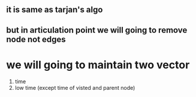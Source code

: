 ## it is same as tarjan's algo 

## but in articulation point we will going to remove node not edges

# we will going to maintain two vector
1. time 
2. low time (except time of visted and parent node)
